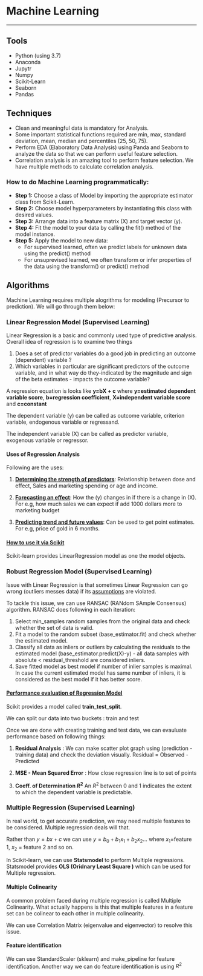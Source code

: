 # Machine Learning
----------------------

## Tools

* Python (using 3.7)
* Anaconda
* Jupytr
* Numpy
* Scikit-Learn
* Seaborn
* Pandas

## Techniques
* Clean and meaningful data is mandatory for Analysis.
* Some important statistical functions required are min, max, standard deviation, mean, median and percentiles (25, 50, 75).
* Perform EDA (Elaboratory Data Analysis) using Panda and Seaborn to analyze the data so that we can perform useful feature selection.
* Correlation analysis is an amazing tool to perform feature selection. We have multiple methods to calculate correlation analysis.

### How to do Machine Learning programmatically:

* <b>Step 1:</b> Choose a class of Model by importing the appropriate estimator class from Scikit-Learn.
* <b>Step 2:</b> Choose model hyperparameters by instantiating this class with desired values.
* <b>Step 3:</b> Arrange data into a feature matrix (X) and target vector (y).
* <b>Step 4:</b> Fit the model to your data by calling the fit() method of the model instance.
* <b>Step 5:</b> Apply the model to new data:
    - For supervised learned, often we predict labels for unknown data using the predict() method
    - For unsuprevised learned, we often transform or infer properties of the data using the transform() or predict() method


## Algorithms

Machine Learning requires multiple alogrithms for modeling (Precursor to prediction). We will go through them below:

### Linear Regression Model (Supervised Learning)

Linear Regression is a basic and commonly used type of predictive analysis. Overall idea of regression is to examine two things

1. Does a set of predictor variables do a good job in predicting an outcome (dependent) variable ?
2. Which variables in particular are significant predictors of the outcome variable, and in what way do they-indicated by the magnitude and sign of the beta estimates - impacts the outcome variable?

A regression equation is looks like <b>y=bX + c</b> where <b>y=estimated dependent variable score</b>, <b>b=regression coefficient</b>, <b>X=independent variable score</b> and <b>c=constant</b>

The dependent variable (y) can be called as outcome variable, criterion variable, endogenous variable or regressand.

The independent variable (X) can be called as predictor variable, exogenous variable or regressor.

#### Uses of Regression Analysis

Following are the uses:

1. <b><u>Determining the strength of predictors</u></b>: Relationship between dose and effect, Sales and marketing spending or age and income.

2. <b><u>Forecasting an effect</u></b>: How the (y) changes in if there is a change in (X). For e.g, how much sales we can expect if add 1000 dollars more to marketing budget

3. <b><u>Predicting trend and future values</u></b>: Can be used to get point estimates. For e.g, price of gold in 6 months.

#### <u>How to use it via Scikit</u>

Scikit-learn provides LinearRegression model as one the model objects.


### Robust Regression Model (Supervised Learning)

Issue with Linear Regression is that sometimes Linear Regression can go wrong (outliers messes data) if its <a href="https://www.statisticssolutions.com/assumptions-of-linear-regression/">assumptions</a> are violated.

To tackle this issue, we can use RANSAC (RANdom SAmple Consensus) algorithm. RANSAC does following in each iteration:

1. Select min_samples random samples from the original data and check whether the set of data is valid.
2. Fit a model to the random subset (base_estimator.fit) and check whether the estimated model.
3. Classify all data as inliers or outliers by calculating the residuals to the estimated model (base_estimator.predict(X)-y) - all data samples with absolute < residual_threshold are considered inliers.
4. Save fitted model as best model if number of inlier samples is maximal. In case the current estimated model has same number of inliers, it is considered as the best model if it has better score.

#### <u>Performance evaluation of Regression Model</u>

Scikit provides a model called <b>train_test_split</b>.

We can split our data into two buckets : train and test

Once we are done with creating training and test data, we can evauluate performance based on following things:

1. <b>Residual Analysis</b> : We can make scatter plot graph using (prediction - training data) and check the deviation visually. Residual = Observed - Predicted

2. <b>MSE - Mean Squared Error</b> : How close regression line is to set of points

3. <b>Coeff. of Determination $R^2$</b> An $R^2$ between 0 and 1 indicates the extent to which the dependent variable is predictable.


### Multiple Regression (Supervised Learning)

In real world, to get accurate prediction, we may need multiple features to be considered. Multiple regression deals will that.

Rather than $y=bx + c$ we can use $y = b_0 + b_1x_1 + b_2x_2...$ where $x_1$=feature 1, $x_2$ = feature 2 and so on.

In Scikit-learn, we can use <b>Statsmodel</b> to perform Multiple regressions. Statsmodel provides <b>OLS (Oridnary Least Square )</b> which can be used for Multiple regression.

#### Multiple Colinearity

A common problem faced during multiple regression is called Multiple Colinearity. What actually happens is this that multiple features in a feature set can be colinear to each other in multiple colinearity.

We can use Correlation Matrix (eigenvalue and eigenvector) to resolve this issue.

#### Feature identification

We can use StandardScaler (sklearn) and make_pipeline for feature identification. Another way we can do feature identification is using $R^2$





